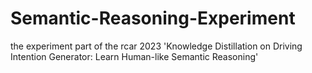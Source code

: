 # Semantic-Reasoning-Experiment
the experiment part of the rcar 2023 'Knowledge Distillation on Driving Intention Generator: Learn Human-like Semantic Reasoning'
